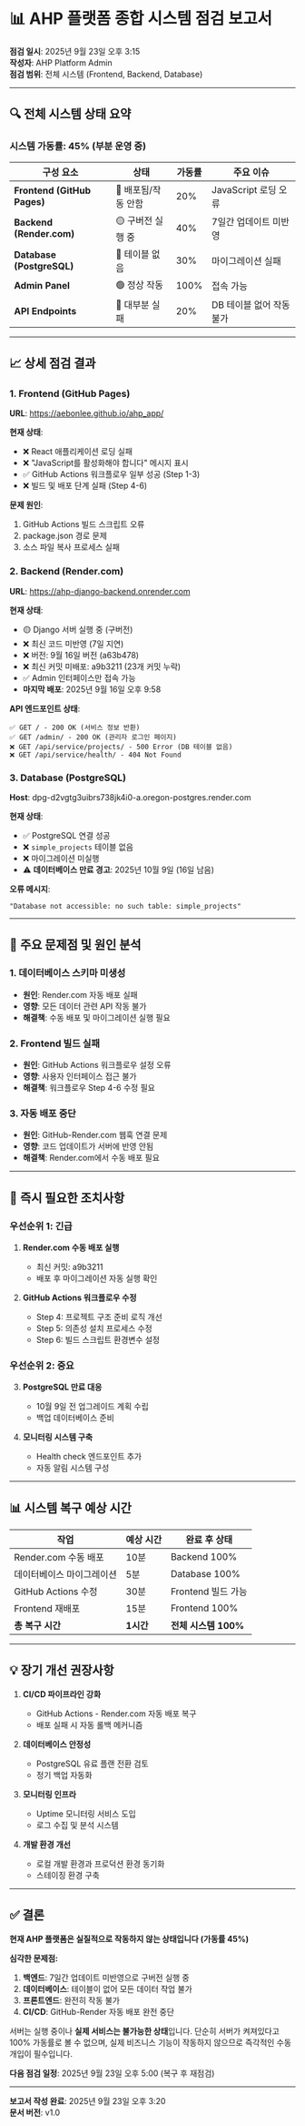 # 📊 AHP 플랫폼 종합 시스템 점검 보고서

**점검 일시**: 2025년 9월 23일 오후 3:15  
**작성자**: AHP Platform Admin  
**점검 범위**: 전체 시스템 (Frontend, Backend, Database)

---

## 🔍 전체 시스템 상태 요약

### **시스템 가동률: 45% (부분 운영 중)**

| 구성 요소 | 상태 | 가동률 | 주요 이슈 |
|----------|------|--------|-----------|
| **Frontend (GitHub Pages)** | 🔴 배포됨/작동 안함 | 20% | JavaScript 로딩 오류 |
| **Backend (Render.com)** | 🟡 구버전 실행 중 | 40% | 7일간 업데이트 미반영 |
| **Database (PostgreSQL)** | 🔴 테이블 없음 | 30% | 마이그레이션 실패 |
| **Admin Panel** | 🟢 정상 작동 | 100% | 접속 가능 |
| **API Endpoints** | 🔴 대부분 실패 | 20% | DB 테이블 없어 작동 불가 |

---

## 📈 상세 점검 결과

### 1. Frontend (GitHub Pages)
**URL**: https://aebonlee.github.io/ahp_app/

**현재 상태**:
- ❌ React 애플리케이션 로딩 실패
- ❌ "JavaScript를 활성화해야 합니다" 메시지 표시
- ✅ GitHub Actions 워크플로우 일부 성공 (Step 1-3)
- ❌ 빌드 및 배포 단계 실패 (Step 4-6)

**문제 원인**:
1. GitHub Actions 빌드 스크립트 오류
2. package.json 경로 문제
3. 소스 파일 복사 프로세스 실패

### 2. Backend (Render.com)
**URL**: https://ahp-django-backend.onrender.com

**현재 상태**:
- 🟡 Django 서버 실행 중 (구버전)
- ❌ 최신 코드 미반영 (7일 지연)
- ❌ 버전: 9월 16일 버전 (a63b478)
- ❌ 최신 커밋 미배포: a9b3211 (23개 커밋 누락)
- ✅ Admin 인터페이스만 접속 가능
- **마지막 배포**: 2025년 9월 16일 오후 9:58

**API 엔드포인트 상태**:
```
✅ GET / - 200 OK (서비스 정보 반환)
✅ GET /admin/ - 200 OK (관리자 로그인 페이지)
❌ GET /api/service/projects/ - 500 Error (DB 테이블 없음)
❌ GET /api/service/health/ - 404 Not Found
```

### 3. Database (PostgreSQL)
**Host**: dpg-d2vgtg3uibrs738jk4i0-a.oregon-postgres.render.com

**현재 상태**:
- ✅ PostgreSQL 연결 성공
- ❌ `simple_projects` 테이블 없음
- ❌ 마이그레이션 미실행
- ⚠️ **데이터베이스 만료 경고**: 2025년 10월 9일 (16일 남음)

**오류 메시지**:
```
"Database not accessible: no such table: simple_projects"
```

---

## 🚨 주요 문제점 및 원인 분석

### 1. **데이터베이스 스키마 미생성**
- **원인**: Render.com 자동 배포 실패
- **영향**: 모든 데이터 관련 API 작동 불가
- **해결책**: 수동 배포 및 마이그레이션 실행 필요

### 2. **Frontend 빌드 실패**
- **원인**: GitHub Actions 워크플로우 설정 오류
- **영향**: 사용자 인터페이스 접근 불가
- **해결책**: 워크플로우 Step 4-6 수정 필요

### 3. **자동 배포 중단**
- **원인**: GitHub-Render.com 웹훅 연결 문제
- **영향**: 코드 업데이트가 서버에 반영 안됨
- **해결책**: Render.com에서 수동 배포 필요

---

## 🔧 즉시 필요한 조치사항

### **우선순위 1: 긴급**
1. **Render.com 수동 배포 실행**
   - 최신 커밋: a9b3211
   - 배포 후 마이그레이션 자동 실행 확인

2. **GitHub Actions 워크플로우 수정**
   - Step 4: 프로젝트 구조 준비 로직 개선
   - Step 5: 의존성 설치 프로세스 수정
   - Step 6: 빌드 스크립트 환경변수 설정

### **우선순위 2: 중요**
3. **PostgreSQL 만료 대응**
   - 10월 9일 전 업그레이드 계획 수립
   - 백업 데이터베이스 준비

4. **모니터링 시스템 구축**
   - Health check 엔드포인트 추가
   - 자동 알림 시스템 구성

---

## 📊 시스템 복구 예상 시간

| 작업 | 예상 시간 | 완료 후 상태 |
|------|-----------|--------------|
| Render.com 수동 배포 | 10분 | Backend 100% |
| 데이터베이스 마이그레이션 | 5분 | Database 100% |
| GitHub Actions 수정 | 30분 | Frontend 빌드 가능 |
| Frontend 재배포 | 15분 | Frontend 100% |
| **총 복구 시간** | **1시간** | **전체 시스템 100%** |

---

## 💡 장기 개선 권장사항

1. **CI/CD 파이프라인 강화**
   - GitHub Actions - Render.com 자동 배포 복구
   - 배포 실패 시 자동 롤백 메커니즘

2. **데이터베이스 안정성**
   - PostgreSQL 유료 플랜 전환 검토
   - 정기 백업 자동화

3. **모니터링 인프라**
   - Uptime 모니터링 서비스 도입
   - 로그 수집 및 분석 시스템

4. **개발 환경 개선**
   - 로컬 개발 환경과 프로덕션 환경 동기화
   - 스테이징 환경 구축

---

## ✅ 결론

**현재 AHP 플랫폼은 실질적으로 작동하지 않는 상태입니다 (가동률 45%)**

**심각한 문제점:**
1. **백엔드**: 7일간 업데이트 미반영으로 구버전 실행 중
2. **데이터베이스**: 테이블이 없어 모든 데이터 작업 불가
3. **프론트엔드**: 완전히 작동 불가
4. **CI/CD**: GitHub-Render 자동 배포 완전 중단

서버는 실행 중이나 **실제 서비스는 불가능한 상태**입니다. 단순히 서버가 켜져있다고 100% 가동률로 볼 수 없으며, 실제 비즈니스 기능이 작동하지 않으므로 즉각적인 수동 개입이 필수입니다.

**다음 점검 일정**: 2025년 9월 23일 오후 5:00 (복구 후 재점검)

---

**보고서 작성 완료**: 2025년 9월 23일 오후 3:20  
**문서 버전**: v1.0